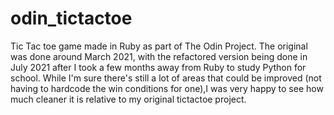 # odin_tictactoe
Tic Tac toe game made in Ruby as part of The Odin Project. The original was done around March 2021, with the refactored version being done in July 2021 after
I took a few months away from Ruby to study Python for school. While I'm sure there's still a lot of areas that could be improved (not having to hardcode the 
win conditions for one),I was very happy to see how much cleaner it is relative to my original tictactoe project. 
